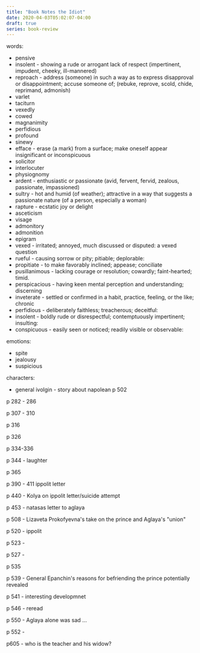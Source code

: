 ```yaml
---
title: "Book Notes the Idiot"
date: 2020-04-03T05:02:07-04:00
draft: true
series: book-review
---
```




words:
* pensive
* insolent - showing a rude or arrogant lack of respect (impertinent, impudent, cheeky, ill-mannered)
* reproach - address (someone) in such a way as to express disapproval or disappointment; accuse someone of; (rebuke, reprove, scold, chide, reprimand, admonish)
* varlet
* taciturn
* vexedly
* cowed
* magnanimity
* perfidious
* profound
* sinewy
* efface - erase (a mark) from a surface; make oneself appear insignificant or inconspicuous
* solicitor
* interlocuter
* physiognomy
* ardent - enthusiastic or passionate (avid, fervent, fervid, zealous, passionate, impassioned)
* sultry - hot and humid (of weather); attractive in a way that suggests a passionate nature (of a person, especially a woman)
* rapture - ecstatic joy or delight
* asceticism
* visage
* admonitory
* admonition
* epigram
* vexed - irritated; annoyed, much discussed or disputed: a vexed question
* rueful - causing sorrow or pity; pitiable; deplorable:
* propitiate - to make favorably inclined; appease; conciliate
* pusillanimous - lacking courage or resolution; cowardly; faint-hearted; timid.
* perspicacious - having keen mental perception and understanding; discerning
* inveterate - settled or confirmed in a habit, practice, feeling, or the like; chronic
* perfidious - deliberately faithless; treacherous; deceitful:
* insolent - boldly rude or disrespectful; contemptuously impertinent; insulting:
* conspicuous - easily seen or noticed; readily visible or observable:



emotions:
* spite
* jealousy
* suspicious


characters:
* general ivolgin - story about napolean p 502


p 282 - 286

p 307 - 310

p 316

p 326

p 334-336

p 344 - laughter

p 365

p 390 - 411 ippolit letter

p 440 - Kolya on ippolit letter/suicide attempt

p 453 - natasas letter to aglaya

p 508 - Lizaveta Prokofyevna's take on the prince and Aglaya's "union"

p 520 - ippolit

p 523 -

p 527 -

p 535

p 539 - General Epanchin's reasons for befriending the prince potentially revealed

p 541 - interesting developmnet

p 546 - reread

p 550 - Aglaya alone was sad ...

p 552 -

p605 - who is the teacher and his widow?

